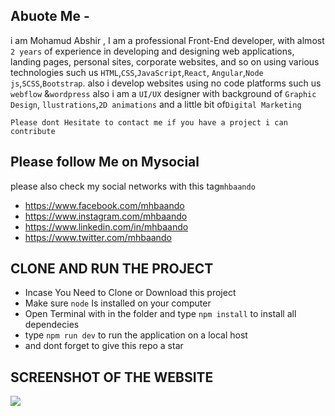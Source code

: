 ## Abuote Me -

i am Mohamud Abshir , I am a professional Front-End developer, with almost
`2 years` of experience in developing and designing web applications, landing
pages, personal sites, corporate websites, and so on using various technologies
such us `HTML`,`CSS`,`JavaScript`,`React`,
`Angular`,`Node js`,`SCSS`,`Bootstrap`. also i develop websites using no code
platforms such us `webflow` &`wordpress` also i am a `UI/UX` designer with
background of `Graphic Design`, `llustrations`,`2D animations` and a little bit
of`Digital Marketing`

`Please dont Hesitate to contact me if you have a project i can contribute`

## Please follow Me on Mysocial

please also check my social networks with this tag`mhbaando`

- <https://www.facebook.com/mhbaando>
- <https://www.instagram.com/mhbaando>
- <https://www.linkedin.com/in/mhbaando>
- <https://www.twitter.com/mhbaando>

## CLONE AND RUN THE PROJECT

- Incase You Need to Clone or Download this project
- Make sure `node` Is installed on your computer
- Open Terminal with in the folder and type `npm install` to install all
  dependecies
- type `npm run dev` to run the application on a local host
- and dont forget to give this repo a star

## SCREENSHOT OF THE WEBSITE

![](src/Assets/HomePage.png)
